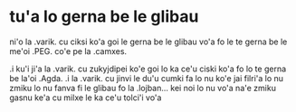 # tu'a lo gerna be le glibau
ni'o la .varik. cu ciksi ko'a goi le gerna be le glibau vo'a fo le te gerna be le me'oi .PEG. co'e pe la .camxes.

.i ku'i ji'a la .varik. cu zukyjdipei ko'e goi lo ka ce'u ciski ko'a fo lo te gerna be la'oi .Agda.  .i la .varik. cu jinvi le du'u cumki fa lo nu ko'e jai filri'a lo nu zmiku lo nu fanva fi le glibau fo la .lojban... kei noi lo nu vo'a na'e zmiku gasnu ke'a cu milxe le ka ce'u tolci'i vo'a

